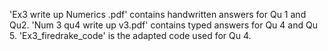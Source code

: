 'Ex3 write up Numerics .pdf' contains handwritten answers for Qu 1 and Qu2. 'Num 3 qu4 write up v3.pdf' contains typed answers for Qu 4 and Qu 5.
'Ex3_firedrake_code' is the adapted code used for Qu 4.
